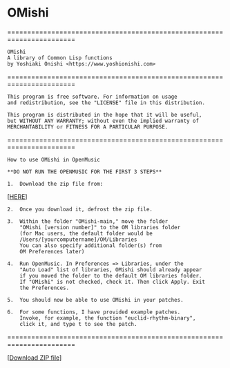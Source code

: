 # OMishi
=======================================================================

    OMishi
    A library of Common Lisp functions
    by Yoshiaki Onishi <https://www.yoshionishi.com>

=======================================================================

    This program is free software. For information on usage 
    and redistribution, see the "LICENSE" file in this distribution.

    This program is distributed in the hope that it will be useful,
    but WITHOUT ANY WARRANTY; without even the implied warranty of
    MERCHANTABILITY or FITNESS FOR A PARTICULAR PURPOSE. 

=======================================================================

    How to use OMishi in OpenMusic

    **DO NOT RUN THE OPENMUSIC FOR THE FIRST 3 STEPS** 

    1.  Download the zip file from: 

[[HERE](https://github.com/yoshiakionishi/OMishi/archive/refs/heads/main.zip)]

    2.  Once you download it, defrost the zip file. 

    3.  Within the folder "OMishi-main," move the folder 
        "OMishi [version number]" to the OM libraries folder 
        (for Mac users, the default folder would be  
        /Users/[yourcomputername]/OM/Libraries
        You can also specify additional folder(s) from 
        OM Preferences later)

    4.  Run OpenMusic. In Preferences => Libraries, under the 
        "Auto Load" list of libraries, OMishi should already appear
        if you moved the folder to the default OM libraries folder. 
        If "OMishi" is not checked, check it. Then click Apply. Exit
        the Preferences.

    5.  You should now be able to use OMishi in your patches.

    6.  For some functions, I have provided example patches. 
        Invoke, for example, the function "euclid-rhythm-binary", 
        click it, and type t to see the patch.

=======================================================================

[[Download ZIP file](https://github.com/yoshiakionishi/OMishi/archive/refs/heads/main.zip)]